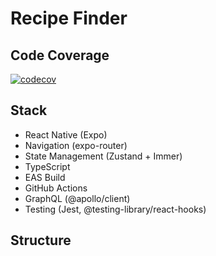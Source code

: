 # Recipe Finder

## Code Coverage

[![codecov](https://codecov.io/gh/RogerParis/recipe-finder-app/graph/badge.svg?token=PFTFXBLXBS)](https://codecov.io/gh/RogerParis/recipe-finder-app)

## Stack

- React Native (Expo)
- Navigation (expo-router)
- State Management (Zustand + Immer)
- TypeScript
- EAS Build
- GitHub Actions
- GraphQL (@apollo/client)
- Testing (Jest, @testing-library/react-hooks)

## Structure
